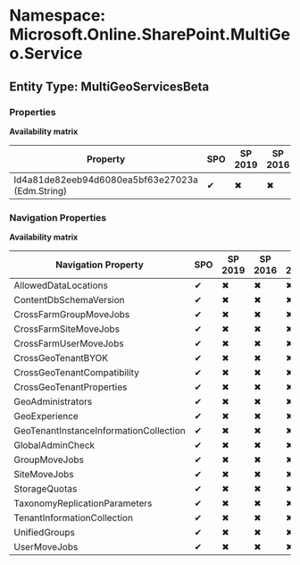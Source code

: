 # Namespace: Microsoft.Online.SharePoint.MultiGeo.Service

## Entity Type: MultiGeoServicesBeta

### Properties

**Availability matrix**

Property | SPO | SP 2019 | SP 2016 | SP 2013
----------|-----|---------|---------|--------
Id4a81de82eeb94d6080ea5bf63e27023a (Edm.String) | ✔ | ✖ | ✖ | ✖

### Navigation Properties

**Availability matrix**

Navigation Property | SPO | SP 2019 | SP 2016 | SP 2013
----------|-----|---------|---------|--------
AllowedDataLocations | ✔ | ✖ | ✖ | ✖
ContentDbSchemaVersion | ✔ | ✖ | ✖ | ✖
CrossFarmGroupMoveJobs | ✔ | ✖ | ✖ | ✖
CrossFarmSiteMoveJobs | ✔ | ✖ | ✖ | ✖
CrossFarmUserMoveJobs | ✔ | ✖ | ✖ | ✖
CrossGeoTenantBYOK | ✔ | ✖ | ✖ | ✖
CrossGeoTenantCompatibility | ✔ | ✖ | ✖ | ✖
CrossGeoTenantProperties | ✔ | ✖ | ✖ | ✖
GeoAdministrators | ✔ | ✖ | ✖ | ✖
GeoExperience | ✔ | ✖ | ✖ | ✖
GeoTenantInstanceInformationCollection | ✔ | ✖ | ✖ | ✖
GlobalAdminCheck | ✔ | ✖ | ✖ | ✖
GroupMoveJobs | ✔ | ✖ | ✖ | ✖
SiteMoveJobs | ✔ | ✖ | ✖ | ✖
StorageQuotas | ✔ | ✖ | ✖ | ✖
TaxonomyReplicationParameters | ✔ | ✖ | ✖ | ✖
TenantInformationCollection | ✔ | ✖ | ✖ | ✖
UnifiedGroups | ✔ | ✖ | ✖ | ✖
UserMoveJobs | ✔ | ✖ | ✖ | ✖
